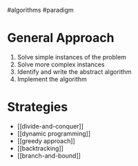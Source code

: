 
#algorithms #paradigm
# General Approach
1. Solve simple instances of the problem
2. Solve more complex instances
3. Identify and write the abstract algorithm
4. Implement the algorithm
# Strategies
- [[divide-and-conquer]]
- [[dynamic programming]]
- [[greedy approach]]
- [[backtracking]]
- [[branch-and-bound]]
